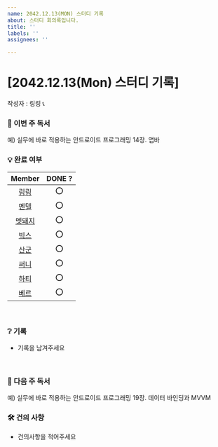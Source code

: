 ```yaml
---
name: 2042.12.13(MON) 스터디 기록
about: 스터디 회의록입니다.
title: ''
labels: ''
assignees: ''

---
```


# [2042.12.13(Mon) 스터디 기록]

작성자 : 링링 📞

### 📖 이번 주 독서

<!-- 책이름 n장. 제목 -->
예) 실무에 바로 적용하는 안드로이드 프로그래밍 14장. 앱바 

### 💡 완료 여부

|           Member         |                                         DONE ?    |
|:-----------------------:|:---------------------------------------------------------------------------------------------:|
|  [링링](https://github.com/RightHennessy) | ⭕ |
|  [멘델](https://github.com/rhthrhrl0) | ⭕ |
|  [멧돼지](https://github.com/2chang5) | ⭕  |
|  [빅스](https://github.com/briandr97) | ⭕ |
|  [산군](https://github.com/s9hn) | ⭕ |
|  [써니](https://github.com/inseonyun) | ⭕ |
|  [하티](https://github.com/sujin9) | ⭕ |
|  [베르](https://github.com/SeongHoonC) | ⭕ | 

</br>

###  ❔ 기록

- 기록을 남겨주세요 

</br>

### 📗 다음 주 독서 

예) 실무에 바로 적용하는 안드로이드 프로그래밍 19장. 데이터 바인딩과 MVVM

### 🛠 건의 사항

- 건의사항을 적어주세요
